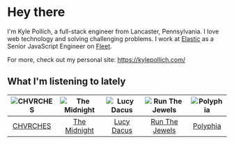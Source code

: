 # Hey there


I'm Kyle Pollich, a full-stack engineer from Lancaster, Pennsylvania. I love web technology and solving challenging problems.
I work at [Elastic](https://www.elastic.co/) as a Senior JavaScript Engineer on [Fleet](https://www.elastic.co/guide/en/fleet/current/fleet-overview.html).

For more, check out my personal site: https://kylepollich.com/

## What I'm listening to lately

<!-- begin artists -->
  |![CHVRCHES](https://i.scdn.co/image/ab6761610000f178ea72be78f2a71616661b982e)|![The Midnight](https://i.scdn.co/image/ab6761610000f178767aa54ea96b135c06652d96)|![Lucy Dacus](https://i.scdn.co/image/ab6761610000f178c6edcb6e244bd2842ea81e4b)|![Run The Jewels](https://i.scdn.co/image/ab6761610000f178ea5eda58996c7f08d423d522)|![Polyphia](https://i.scdn.co/image/ab6761610000f17819c117018e7c22d251b2213e)|
  |:---:|:---:|:---:|:---:|:---:|
  |[CHVRCHES](https://open.spotify.com/artist/3CjlHNtplJyTf9npxaPl5w)|[The Midnight](https://open.spotify.com/artist/2NFrAuh8RQdQoS7iYFbckw)|[Lucy Dacus](https://open.spotify.com/artist/07D1Bjaof0NFlU32KXiqUP)|[Run The Jewels](https://open.spotify.com/artist/4RnBFZRiMLRyZy0AzzTg2C)|[Polyphia](https://open.spotify.com/artist/4vGrte8FDu062Ntj0RsPiZ)|
<!-- end artists -->
